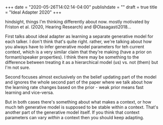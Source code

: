 +++
date = "2020-05-26T14:02:14-04:00"
publishdate = ""
draft = true
title = "Ideal Adapter 2020"
+++

hindsight, things I'm thinking differently about now.  mostly motivated by
Friston et al. (2020, Hearing Research) and @Olasagasti2018...

First talks about ideal adapter as learning a separate generative model for each
talker.  I don't think that's quite right.  rather, we're talking about how you
always have to infer generative model parameters for teh current context, which
is a very similar claim that they're making (have a prior on formant/speaker
properties).  I think there may be something to the difference between treating
it as a hierarchical model (us) vs. not (them) but I'm not sure.

Second focuses almost exclusively on the belief updating part of the model and
ignores the whole second part of the paper where we talk about how the learning
rate changes based on the prior - weak prior means fast learning and
vice-versa.

But in both cases there's something about what makes a context, or how much teh
generative model is supposed to be stable within a context.  That's another part
of the generative model itself.  If you think that context parameters can vary
*within* a context then you should keep adapting.
